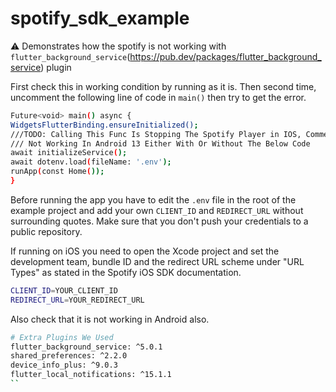 # spotify_sdk_example

⚠️ Demonstrates how the spotify is not working with `flutter_background_service`(https://pub.dev/packages/flutter_background_service) plugin

First check this in working condition by running as it is. Then second time, uncomment the following line of code in `main()` then try to get the error.

```sh
Future<void> main() async {
WidgetsFlutterBinding.ensureInitialized();
///TODO: Calling This Func Is Stopping The Spotify Player in IOS, Comment This To Play Properly
/// Not Working In Android 13 Either With Or Without The Below Code
await initializeService();
await dotenv.load(fileName: '.env');
runApp(const Home());
}
```

Before running the app you have to edit the `.env` file in the root of the example project and add your own `CLIENT_ID` and `REDIRECT_URL` without surrounding quotes. Make sure that you don't push your credentials to a public repository.

If running on iOS you need to open the Xcode project and set the development team, bundle ID and the redirect URL scheme under "URL Types" as stated in the Spotify iOS SDK documentation.

```sh
CLIENT_ID=YOUR_CLIENT_ID
REDIRECT_URL=YOUR_REDIRECT_URL
```

Also check that it is not working in Android also.

```sh
# Extra Plugins We Used
flutter_background_service: ^5.0.1
shared_preferences: ^2.2.0
device_info_plus: ^9.0.3
flutter_local_notifications: ^15.1.1
``